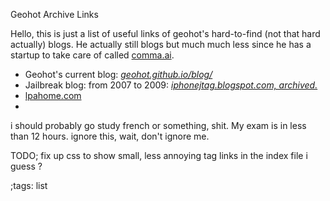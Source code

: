 Geohot Archive Links

Hello, this is just a list of useful links of geohot's hard-to-find (not
that hard actually) blogs. He actually still blogs but much much less
since he has a startup to take care of called [comma.ai](http://comma.ai).

- Geohot's current blog: [*geohot.github.io/blog/*](https://geohot.github.io/blog/)
- Jailbreak blog: from 2007 to 2009:
[*iphonejtag.blogspot.com, archived.*](https://web.archive.org/web/20090716104350/http://iphonejtag.blogspot.com/)
- [lpahome.com](https://web.archive.org/web/20080208175647/http://lpahome.com/)
- 


i should probably go study french or something, shit. My exam is in less
than 12 hours. ignore this, wait, don't ignore me.

TODO; fix up css to
show small, less annoying tag links in the index file i guess ?


;tags: list
